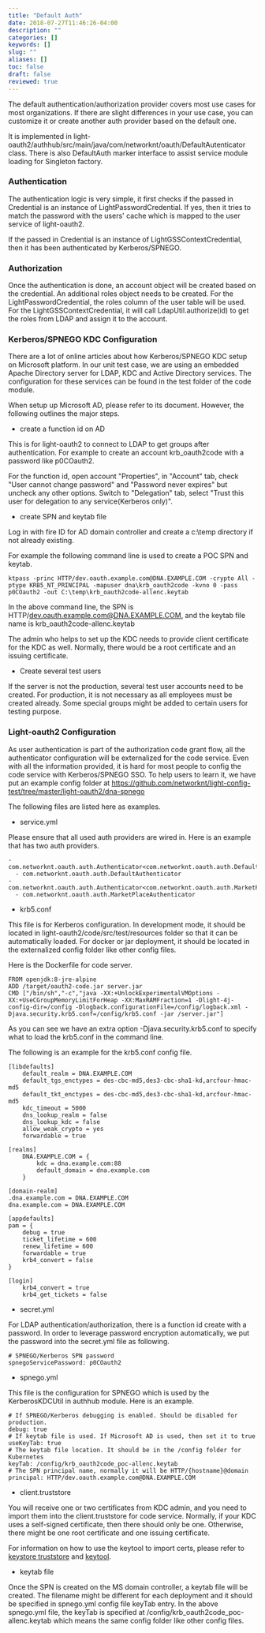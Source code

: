 ```yaml
---
title: "Default Auth"
date: 2018-07-27T11:46:26-04:00
description: ""
categories: []
keywords: []
slug: ""
aliases: []
toc: false
draft: false
reviewed: true
---
```


The default authentication/authorization provider covers most use cases for most organizations. If there are slight differences in your use case, you can customize it or create another auth provider based on the default one.  

It is implemented in light-oauth2/authhub/src/main/java/com/networknt/oauth/DefaultAutenticator class. There is also DefaultAuth marker interface to assist service module loading for Singleton factory. 


### Authentication

The authentication logic is very simple, it first checks if the passed in Credential is an instance of LightPasswordCredential. If yes, then it tries to match the password with the users' cache which is mapped to the user service of light-oauth2. 

If the passed in Credential is an instance of LightGSSContextCredential, then it has been authenticated by Kerberos/SPNEGO. 

### Authorization

Once the authentication is done, an account object will be created based on the credential. An additional roles object needs to be created. For the LightPasswordCredential, the roles column of the user table will be used. For the LightGSSContextCredential, it will call LdapUtil.authorize(id) to get the roles from LDAP and assign it to the account. 


### Kerberos/SPNEGO KDC Configuration

There are a lot of online articles about how Kerberos/SPNEGO KDC setup on Microsoft platform. In our unit test case, we are using an embedded Apache Directory server for LDAP, KDC and Active Directory services. The configuration for these services can be found in the test folder of the code module. 

When setup up Microsoft AD, please refer to its document. However, the following outlines the major steps. 

- create a function id on AD 

This is for light-oauth2 to connect to LDAP to get groups after authentication. For example to create an account krb_oauth2code with a password like p0COauth2.

For the function id, open account "Properties", in "Account" tab, check "User cannot change password" and "Password never expires" but uncheck any other options. Switch to "Delegation" tab, select "Trust this user for delegation to any service(Kerberos only)". 

- create SPN and keytab file

Log in with fire ID for AD domain controller and create a c:\temp directory if not already existing. 

For example the following command line is used to create a POC SPN and keytab. 
```
ktpass -princ HTTP/dev.oauth.example.com@DNA.EXAMPLE.COM -crypto All -ptype KRB5_NT_PRINCIPAL -mapuser dna\krb_oauth2code -kvno 0 -pass p0COauth2 -out C:\temp\krb_oauth2code-allenc.keytab
```

In the above command line, the SPN is HTTP/dev.oauth.example.com@DNA.EXAMPLE.COM, and the keytab file name is krb_oauth2code-allenc.keytab

The admin who helps to set up the KDC needs to provide client certificate for the KDC as well. Normally, there would be a root certificate and an issuing certificate. 

- Create several test users

If the server is not the production, several test user accounts need to be created. For production, it is not necessary as all employees must be created already. Some special groups might be added to certain users for testing purpose. 

### Light-oauth2 Configuration

As user authentication is part of the authorization code grant flow, all the authenticator configuration will be externalized for the code service. Even with all the information provided, it is hard for most people to config the code service with Kerberos/SPNEGO SSO. To help users to learn it, we have put an example config folder at https://github.com/networknt/light-config-test/tree/master/light-oauth2/dna-spnego

The following files are listed here as examples. 

- service.yml

Please ensure that all used auth providers are wired in. Here is an example that has two auth providers. 

```
- com.networknt.oauth.auth.Authenticator<com.networknt.oauth.auth.DefaultAuth>:
  - com.networknt.oauth.auth.DefaultAuthenticator
- com.networknt.oauth.auth.Authenticator<com.networknt.oauth.auth.MarketPlaceAuth>:
  - com.networknt.oauth.auth.MarketPlaceAuthenticator

```


- krb5.conf

This file is for Kerberos configuration. In development mode, it should be located in light-oauth2/code/src/test/resources folder so that it can be automatically loaded. For docker or jar deployment, it should be located in the externalized config folder like other config files. 

Here is the Dockerfile for code server. 

```
FROM openjdk:8-jre-alpine
ADD /target/oauth2-code.jar server.jar
CMD ["/bin/sh","-c","java -XX:+UnlockExperimentalVMOptions -XX:+UseCGroupMemoryLimitForHeap -XX:MaxRAMFraction=1 -Dlight-4j-config-dir=/config -Dlogback.configurationFile=/config/logback.xml -Djava.security.krb5.conf=/config/krb5.conf -jar /server.jar"]

```

As you can see we have an extra option -Djava.security.krb5.conf to specify what to load the krb5.conf in the command line. 

The following is an example for the krb5.conf config file. 

```
[libdefaults]
	default_realm = DNA.EXAMPLE.COM
	default_tgs_enctypes = des-cbc-md5,des3-cbc-sha1-kd,arcfour-hmac-md5
	default_tkt_enctypes = des-cbc-md5,des3-cbc-sha1-kd,arcfour-hmac-md5
	kdc_timeout = 5000
	dns_lookup_realm = false
	dns_lookup_kdc = false
	allow_weak_crypto = yes
	forwardable = true

[realms]
	DNA.EXAMPLE.COM = {
		kdc = dna.example.com:88
		default_domain = dna.example.com
	}

[domain-realm]
.dna.example.com = DNA.EXAMPLE.COM
dna.example.com = DNA.EXAMPLE.COM

[appdefaults]
pam = {
	debug = true
	ticket_lifetime = 600
	renew_lifetime = 600
	forwardable = true
	krb4_convert = false
}

[login]
	krb4_convert = true
	krb4_get_tickets = false

```

- secret.yml

For LDAP authentication/authorization, there is a function id create with a password. In order to leverage password encryption automatically, we put the password into the secret.yml file as following.

```
# SPNEGO/Kerberos SPN password
spnegoServicePassword: p0COauth2
```

- spnego.yml

This file is the configuration for SPNEGO which is used by the KerberosKDCUtil in authhub module. Here is an example. 

```
# If SPNEGO/Kerberos debugging is enabled. Should be disabled for production. 
debug: true
# If keytab file is used. If Microsoft AD is used, then set it to true
useKeyTab: true
# The keytab file location. It should be in the /config folder for Kubernetes
keyTab: /config/krb_oauth2code_poc-allenc.keytab
# The SPN principal name, normally it will be HTTP/{hostname}@domain
principal: HTTP/dev.oauth.example.com@DNA.EXAMPLE.COM

```

- client.truststore

You will receive one or two certificates from KDC admin, and you need to import them into the client.truststore for code service. Normally, if your KDC uses a self-signed certificate, then there should only be one. Otherwise, there might be one root certificate and one issuing certificate. 

For information on how to use the keytool to import certs, please refer to [keystore truststore][] and [keytool][].

- keytab file

Once the SPN is created on the MS domain controller, a keytab file will be created. The filename might be different for each deployment and it should be specified in spnego.yml config file keyTab entry. In the above spnego.yml file, the keyTab is specified at /config/krb_oauth2code_poc-allenc.keytab which means the same config folder like other config files. 



[keystore truststore]: /tutorial/security/keystore-truststore/
[keytool]: /tool/keytool/

